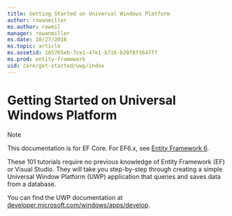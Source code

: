 ```yaml
---
title: Getting Started on Universal Windows Platform
author: rowanmiller
ms.author: rowmil
manager: rowanmiller
ms.date: 10/27/2016
ms.topic: article
ms.assetid: 105765eb-7ce1-47e1-b716-b28f8f3647ff
ms.prod: entity-framework
uid: core/get-started/uwp/index
---
```


# Getting Started on Universal Windows Platform

> [!NOTE]
> This documentation is for EF Core. For EF6.x, see [Entity Framework 6](../../../ef6/index.md).

These 101 tutorials require no previous knowledge of Entity Framework (EF) or Visual Studio. They will take you step-by-step through creating a simple Universal Window Platform (UWP) application that queries and saves data from a database.

You can find the UWP documentation at [developer.microsoft.com/windows/apps/develop](https://developer.microsoft.com/windows/apps/develop).
